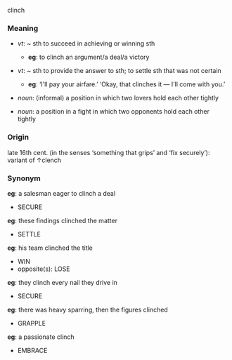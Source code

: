 clinch
### Meaning
+ _vt_: ~ sth to succeed in achieving or winning sth
	+ __eg__: to clinch an argument/a deal/a victory
+ _vt_:  ~ sth to provide the answer to sth; to settle sth that was not certain
	+ __eg__:  ‘I'll pay your airfare.’ ‘Okay, that clinches it — I'll come with you.’

+ _noun_: (informal) a position in which two lovers hold each other tightly
+ _noun_: a position in a fight in which two opponents hold each other tightly

### Origin

late 16th cent. (in the senses ‘something that grips’ and ‘fix securely’): variant of ↑clench

### Synonym

__eg__: a salesman eager to clinch a deal

+ SECURE

__eg__: these findings clinched the matter

+ SETTLE

__eg__: his team clinched the title

+ WIN
+ opposite(s): LOSE

__eg__: they clinch every nail they drive in 

+ SECURE

__eg__: there was heavy sparring, then the figures clinched

+ GRAPPLE

__eg__: a passionate clinch

+ EMBRACE


